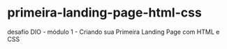 # primeira-landing-page-html-css
desafio DIO - módulo 1 - Criando sua Primeira Landing Page com HTML e CSS
